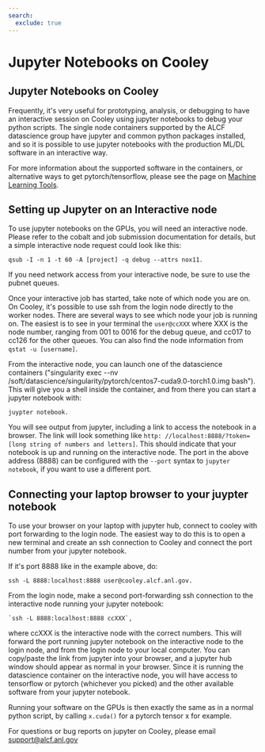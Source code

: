 ```yaml
---
search:
  exclude: true
---
```


# Jupyter Notebooks on Cooley
## Jupyter Notebooks on Cooley
Frequently, it's very useful for prototyping, analysis, or debugging to have an interactive session on Cooley using jupyter notebooks to debug your python scripts. The single node containers supported by the ALCF datascience group have jupyter and common python packages installed, and so it is possible to use jupyter notebooks with the production ML/DL software in an interactive way.

For more information about the supported software in the containers, or alternative ways to get pytorch/tensorflow, please see the page on [Machine Learning Tools](machine-learning-tools.md).

## Setting up Jupyter on an Interactive node
To use jupyter notebooks on the GPUs, you will need an interactive node. Please refer to the cobalt and job submission documentation for details, but a simple interactive node request could look like this:
```
qsub -I -n 1 -t 60 -A [project] -q debug --attrs nox11.  
```

If you need network access from your interactive node, be sure to use the pubnet queues.

Once your interactive job has started, take note of which node you are on.  On Cooley, it's possible to use ssh from the login node directly to the worker nodes. There are several ways to see which node your job is running on. The easiest is to see in your terminal the `user@ccXXX` where XXX is the node number, ranging from 001 to 0016 for the debug queue, and cc017 to cc126 for the other queues. You can also find the node information from `qstat -u [username]`.

From the interactive node, you can launch one of the datascience containers ("singularity exec --nv /soft/datascience/singularity/pytorch/centos7-cuda9.0-torch1.0.img  bash"). This will give you a shell inside the container, and from there you can start a jupyter notebook with:
```
juypter notebook.
```

You will see output from jupyter, including a link to access the notebook in a browser. The link will look something like `http: //localhost:8888/?token=[long string of numbers and letters]`.  This should indicate that your notebook is up and running on the interactive node.  The port in the above address (8888) can be configured with the `--port` syntax to `jupyter notebook`, if you want to use a different port.

## Connecting your laptop browser to your juypter notebook
To use your browser on your laptop with jupyter hub, connect to cooley with port forwarding to the login node. The easiest way to do this is to open a new terminal and create an ssh connection to Cooley and connect the port number from your jupyter notebook. 

If it's port 8888 like in the example above, do:
```
ssh -L 8888:localhost:8888 user@cooley.alcf.anl.gov.  
```

From the login node, make a second port-forwarding ssh connection to the interactive node running your jupyter notebook:
```
`ssh -L 8888:localhost:8888 ccXXX`, 
```
where ccXXX is the interactive node with the correct numbers.  This will forward the port running jupyter notebook on the interactive node to the login node, and from the login node to your local computer.  You can copy/paste the link from jupyter into your browser, and a jupyter hub window should appear as normal in your browser.  Since it is running the datascience container on the interactive node, you will have access to tensorflow or pytorch (whichever you picked) and the other available software from your jupyter notebook.

Running your software on the GPUs is then exactly the same as in a normal python script, by calling `x.cuda()` for a pytorch tensor x for example.

For questions or bug reports on jupyter on Cooley, please email [support@alcf.anl.gov](mailto:support@alcf.anl.gov)





